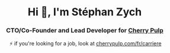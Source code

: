 <h1 align="center">Hi 👋, I'm Stéphan Zych</h1>
<h3 align="center">CTO/Co-Founder and Lead Developer for <a href="https://cherrypulp.com">Cherry Pulp</a></h3>

<div align="center">
  <img src="https://cherrypulp.com/content/uploads/2020/01/-22" alt=""/>
  ⚡ if you're looking for a job, look at <a href="https://cherrypulp.com/fr/carriere/">cherrypulp.com/fr/carriere</a>
</div>

<!--
**monkeymonk/monkeymonk** is a ✨ _special_ ✨ repository because its `README.md` (this file) appears on your GitHub profile.

Here are some ideas to get you started:

- 🔭 I’m currently working on ...
- 🌱 I’m currently learning ...
- 👯 I’m looking to collaborate on ...
- 🤔 I’m looking for help with ...
- 💬 Ask me about ...
- 📫 How to reach me: ...
- 😄 Pronouns: ...
- ⚡ Fun fact: ...
-->
